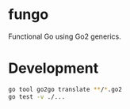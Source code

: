 # fungo

Functional Go using Go2 generics.

# Development

```sh
go tool go2go translate **/*.go2
go test -v ./...
```
